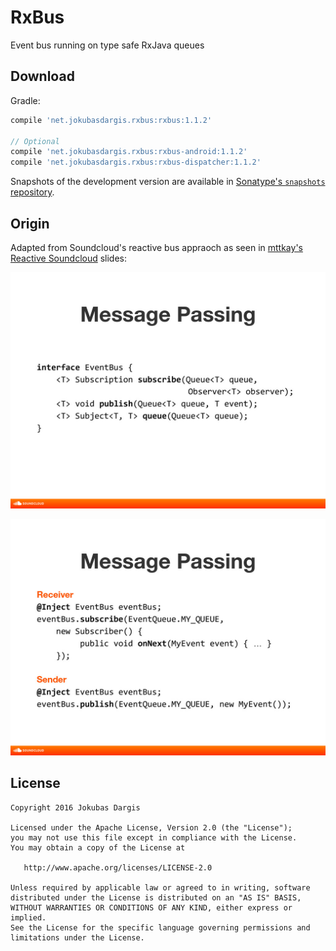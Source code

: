 RxBus
=====
Event bus running on type safe RxJava queues

Download
--------
Gradle:
```groovy
compile 'net.jokubasdargis.rxbus:rxbus:1.1.2'

// Optional
compile 'net.jokubasdargis.rxbus:rxbus-android:1.1.2'
compile 'net.jokubasdargis.rxbus:rxbus-dispatcher:1.1.2'
```

Snapshots of the development version are available in [Sonatype's `snapshots` repository][snap].

Origin
------
Adapted from Soundcloud's reactive bus appraoch as seen in [mttkay's](https://github.com/mttkay) [Reactive Soundcloud](https://speakerdeck.com/mttkay/reactive-soundcloud-tackling-complexity-in-large-applications) slides:

![bus](/assets/eventbus_1.jpg)

![bus](/assets/eventbus_2.jpg)

License
-------

    Copyright 2016 Jokubas Dargis

    Licensed under the Apache License, Version 2.0 (the "License");
    you may not use this file except in compliance with the License.
    You may obtain a copy of the License at

       http://www.apache.org/licenses/LICENSE-2.0

    Unless required by applicable law or agreed to in writing, software
    distributed under the License is distributed on an "AS IS" BASIS,
    WITHOUT WARRANTIES OR CONDITIONS OF ANY KIND, either express or implied.
    See the License for the specific language governing permissions and
    limitations under the License.


 [snap]: https://oss.sonatype.org/content/repositories/snapshots/
